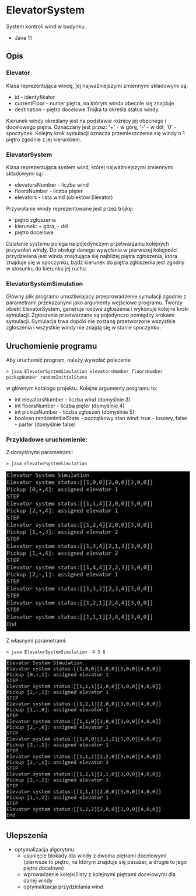 # ElevatorSystem

System kontroli wind w budynku. 

- Java 11

## Opis 
### Elevator
Klasa reprezentująca windę, jej najważniejszymi zmiennymi składowymi są:
- id - identyfikator 
- currentFloor - numer piętra, na którym winda obecnie się znajduje
- destination - piętro docelowe
Trójka ta określa status windy.

Kierunek windy określany jest na podstawie różnicy jej obecnego i docelowego piętra. Oznaczany jest przez: '+' - w górę, '-' - w dół, '0' - spoczynek.
Kolejny krok symulacji oznacza przemieszczenie się windy o 1 piętro zgodnie z jej kierunkiem.


### ElevatorSystem
Klasa reprezentująca system wind, której najważniejszymi zmiennymi składowymi są:
- elevatorsNumber - liczba wind 
- floorsNumber - liczba pięter
- elevators - lista wind (obiektów Elevator)

Przywołanie windy reprezentowane jest przez trójkę:
- piętro zgłoszenia
- kierunek: + góra, - dół
- piętro docelowe

Działanie systemu polega na pojedynczym przetwarzaniu kolejnych przywołań windy. Do obsługi danego wywołania w pierwszej kolejności przydzielana jest winda znajdująca się najbliżej piętra zgłoszenia, która znajduje się w spoczynku, bądź kierunek do piętra zgłoszenia jest zgodny w stosunku do kierunku jej ruchu.


### ElevatorSystemSimulation
Główny plik programu umożliwiajacy przeprowadzenie symulacji zgodnie z parametrami przekazanymi jako argumenty wejściowe programu.
Tworzy obiekt ElevatorSystem, generuje losowe zgłoszenia i wykonuje kolejne kroki symulacji. Zgłoszenia przetwarzane są pojedynczo pomiędzy krokami symulacji. Symulacja trwa dopóki nie zostaną przetworzone wszystkie zgłoszenia i wszystkie windy nie znajdą się w stanie spoczynku.


## Uruchomienie programu
Aby uruchomić program, należy wywołać polecenie
```
> java ElevatorSystemSimulation elevatorsNumber floorsNumber pickupNumber randomInitialState
```
w głównym katalogu projektu.
Kolejne argumenty programu to:
- int elevatorsNumber - liczba wind (domyślnie 3)
- int floorsNumber - liczba pięter (domyślnie 4)
- int pickupNumber - liczba zgłoszeń (domyślnie 5)
- boolean randomInitialState - początkowy stan wind: true - losowy, false - parter (domyślnie false)

### Przykładowe uruchomienie:
Z domyślnymi parametrami:
```
> java ElevatorSystemSimulation 
```
![alt text](https://github.com/kopeadri/ElevatorSystem/blob/main/przyklad_domyslne.jpg)

Z własnymi parametrami:
```
> java ElevatorSystemSimulation  4 3 8 
```
![alt text](https://github.com/kopeadri/ElevatorSystem/blob/main/przyklad.JPG)

## Ulepszenia
- optymalizacja algorytmu
  - usunięcie blokady dla windy z dwoma piętrami docelowymi (pierwsze to piętro, na którym znajduje się pasażer, a drugie to jego piętro docelowe)
  - wprowadzenie kolejki/listy z kolejnymi piętrami docelowymi dla danej windy
  - optymalizacja przydzielania wind
